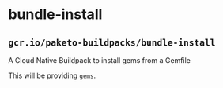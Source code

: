 # bundle-install

## `gcr.io/paketo-buildpacks/bundle-install`

A Cloud Native Buildpack to install gems from a Gemfile


This will be providing `gems`.

